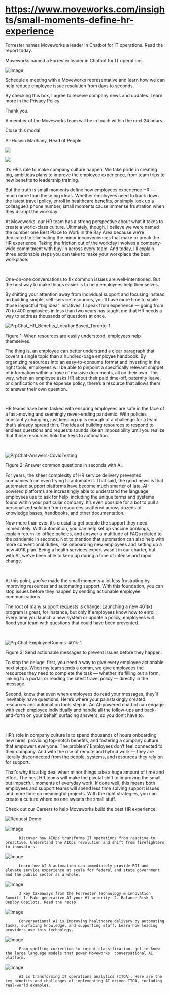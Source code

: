 # https://www.moveworks.com/insights/small-moments-define-hr-experience

Forrester names Moveworks a leader in Chatbot for IT operations. Read the report today.

Moveworks named a Forrester leader in Chatbot for IT operations. 

![Image](https://www.moveworks.com/hubfs/img/site/qr-demo.png)

Schedule a meeting with a Moveworks representative and learn how we can help reduce employee issue resolution from days to seconds.

By checking this box, I agree to receive company news and updates. Learn more in the Privacy Policy.

Thank you.

A member of the Moveworks team will be in touch within the next 24 hours.



  Close this modal
  



Al-Husein Madhany, Head of People


![](https://www.moveworks.com/hubfs/41-BLOG-MW-BestPlacesToWork-2.jpg)

![](https://www.moveworks.com/hubfs/41-BLOG-MW-BestPlacesToWork-2.jpg)

It’s HR’s role to make company culture happen. We take pride in creating big, ambitious plans to improve the employee experience, from team trips to new benefits to leadership training.

But the truth is small moments define how employees experience HR — much more than these big ideas. Whether employees need to track down the latest travel policy, enroll in healthcare benefits, or simply look up a colleague’s phone number, small moments cause immense frustration when they disrupt the workday.

At Moveworks, our HR team has a strong perspective about what it takes to create a world-class culture. Ultimately, though, I believe we were named the number one Best Place to Work in the Bay Area because we’re dedicated to eliminating the minor inconveniences that make or break the HR experience. Taking the friction out of the workday involves a company-wide commitment with buy-in across every team. And today, I’ll explain three actionable steps you can take to make your workplace the best workplace:

 

One-on-one conversations to fix common issues are well-intentioned. But the best way to make things easier is to help employees help themselves. 

By shifting your attention away from individual support and focusing instead on building simple, self-service resources, you’ll have more time to scale those impactful “big idea” initiatives. I speak from experience — going from 70 to 400 employees in less than two years has taught me that HR needs a way to address thousands of questions at once.



![PrpChat_HR_Benefits_LocationBased_Toronto-1](https://www.moveworks.com/hs-fs/hubfs/PrpChat_HR_Benefits_LocationBased_Toronto-1.png?noresize&width=400&name=PrpChat_HR_Benefits_LocationBased_Toronto-1.png)

Figure 1: When resources are easily understood, employees help themselves.

The thing is, an employee can better understand a clear paragraph that covers a single topic than a hundred-page employee handbook. By organizing resources into an easy-to-consume format and investing in the right tools, employees will be able to pinpoint a specifically relevant snippet of information within a trove of massive documents, all on their own. This way, when an employee asks HR about their paid time-off, paternity leave, or clarifications on the expense policy, there’s a resource that allows them to answer their own question.

 

HR teams have been tasked with ensuring employees are safe in the face of a fast-moving and seemingly never-ending pandemic. With policies constantly changing, just keeping up is enough of a challenge for a team that’s already spread thin. The idea of building resources to respond to endless questions and requests sounds like an impossibility until you realize that those resources hold the keys to automation.

 



![PrpChat-Answers-CovidTesting](https://www.moveworks.com/hs-fs/hubfs/PrpChat-Answers-CovidTesting.png?noresize&width=400&name=PrpChat-Answers-CovidTesting.png)

Figure 2: Answer common questions in seconds with AI.

For years, the sheer complexity of HR service delivery prevented companies from even trying to automate it. That said, the good news is that automated support platforms have become much smarter of late. AI-powered platforms are increasingly able to understand the language employees use to ask for help, including the unique terms and systems found within your particular company. It’s even possible for a bot to pull a personalized solution from resources scattered across dozens of knowledge bases, handbooks, and other documentation.

Now more than ever, it’s crucial to get people the support they need immediately. With automation, you can help set up vaccine bookings, explain return-to-office policies, and answer a multitude of FAQs related to the pandemic in seconds. Not to mention that automation can also help with more conventional duties, like onboarding new employees and setting up a new 401K plan. Being a health services expert wasn’t in our charter, but with AI, we’ve been able to keep up during a time of intense and rapid change.

 

At this point, you’ve made the small moments a lot less frustrating by improving resources and automating support. With this foundation, you can stop issues before they happen by sending actionable employee communications.

The root of many support requests is change. Launching a new 401(k) program is great, for instance, but only if employees know how to enroll. Every time you launch a new system or update a policy, employees will flood your team with questions that could have been prevented.

 



![PrpChat-EmployeeComms-401k-1](https://www.moveworks.com/hs-fs/hubfs/PrpChat-EmployeeComms-401k-1.png?noresize&width=400&name=PrpChat-EmployeeComms-401k-1.png)

Figure 3: Send actionable messages to prevent issues before they happen.

To stop the deluge, first, you need a way to give every employee actionable next steps. When my team sends a comm, we give employees the resources they need to complete the task — whether it’s filling out a form, linking to a portal, or reading the latest travel policy — directly in the message.

Second, know that even when employees do read your messages, they’ll inevitably have questions. Here’s where your painstakingly created resources and automation tools step in. An AI-powered chatbot can engage with each employee individually and handle all the follow-ups and back-and-forth on your behalf, surfacing answers, so you don’t have to.

 

HR’s role in company culture is to spend thousands of hours onboarding new hires, providing top-notch benefits, and fostering a company culture that empowers everyone. The problem? Employees don’t feel connected to their company. And with the rise of remote and hybrid work — they are literally disconnected from the people, systems, and resources they rely on for support. 

That’s why it’s a big deal when minor things take a huge amount of time and effort. The best HR teams will make the pivotal shift to improving the small, but impactful, moments of everyday work. If done well, this means both employees and support teams will spend less time solving support issues and more time on meaningful projects. With the right strategies, you can create a culture where no one sweats the small stuff.

Check out our Careers to help Moveworks build the best HR experience.

![Request Demo](https://no-cache.hubspot.com/cta/default/4204135/01fb8c68-5711-46f6-afd0-c984065bc3c4.png)

![Image](https://www.moveworks.com/hs-fs/hubfs/AIOps-featured-image.png?length=50&name=AIOps-featured-image.png)


          Discover how AIOps transforms IT operations from reactive to proactive. Understand the AIOps revolution and shift from firefighters to innovators.
        

![Image](https://www.moveworks.com/hs-fs/hubfs/Public-Sector-Convo-AI.png?length=50&name=Public-Sector-Convo-AI.png)


          Learn how AI & automation can immediately provide ROI and elevate service experience at scale for federal and state government and the public sector as a whole.
        

![Image](https://www.moveworks.com/hs-fs/hubfs/Forrester%20T%26I%20%281%29.png?length=50&name=Forrester%20T&I%20%281%29.png)


          3 key takeaways from the Forrester Technology & Innovation Summit: 1. Make generative AI your #1 priority. 2. Balance Risk 3. Deploy Copilots. Read the recap.
        

![Image](https://www.moveworks.com/hs-fs/hubfs/healthcare-test.png?length=50&name=healthcare-test.png)


          Conversational AI is improving healthcare delivery by automating tasks, surfacing knowledge, and supporting staff. Learn how leading providers use this technology.
        

![Image](https://www.moveworks.com/hs-fs/hubfs/Moveworks_LLM_Feature.png?length=50&name=Moveworks_LLM_Feature.png)


          From spelling correction to intent classification, get to know the large language models that power Moveworks' conversational AI platform.
        

![Image](https://www.moveworks.com/hs-fs/hubfs/ITOA_feature.png?length=50&name=ITOA_feature.png)


          AI is transforming IT operations analytics (ITOA). Here are the key benefits and challenges of implementing AI-driven ITOA, including real-world examples.
        

